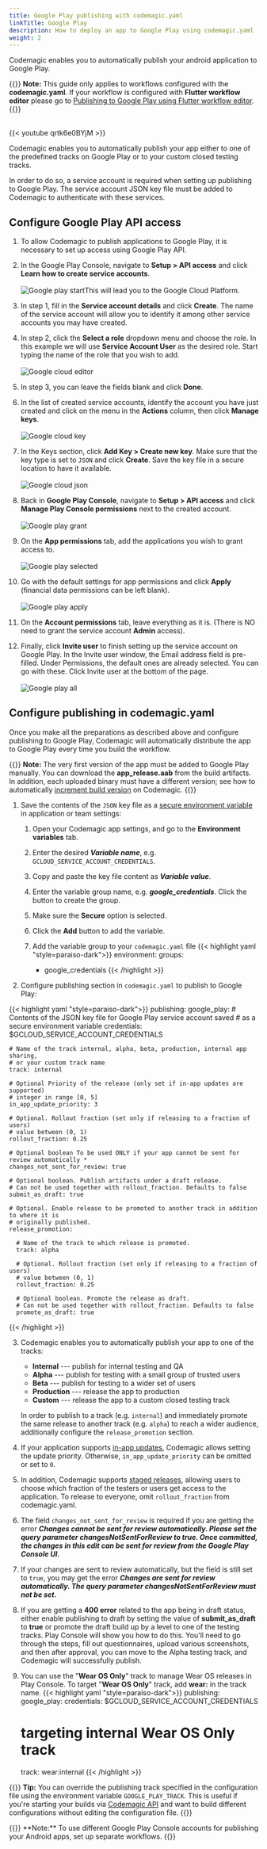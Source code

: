 ```yaml
---
title: Google Play publishing with codemagic.yaml
linkTitle: Google Play
description: How to deploy an app to Google Play using codemagic.yaml
weight: 2
---
```


Codemagic enables you to automatically publish your android application to Google Play.

{{<notebox>}}
**Note:** This guide only applies to workflows configured with the **codemagic.yaml**. If your workflow is configured with **Flutter workflow editor** please go to [Publishing to Google Play using Flutter workflow editor](../publishing/publishing-to-google-play).
{{</notebox>}}<br><br>

{{< youtube qrtk6e0BYjM >}}

Codemagic enables you to automatically publish your app either to one of the predefined tracks on Google Play or to your custom closed testing tracks.

In order to do so, a service account is required when setting up publishing to Google Play. The service account JSON key file must be added to Codemagic to authenticate with these services.

## Configure Google Play API access

1. To allow Codemagic to publish applications to Google Play, it is necessary to set up access using Google Play API. 

2. In the Google Play Console, navigate to **Setup > API access** and click **Learn how to create service accounts**.<br><br>
![Google play start](../uploads/s1.png)This will lead you to the Google Cloud Platform. 

3. In step 1, fill in the **Service account details** and click **Create**. The name of the service account will allow you to identify it among other service accounts you may have created.

4. In step 2, click the **Select a role** dropdown menu and choose the role. In this example we will use **Service Account User** as the desired role. Start typing the name of the role that you wish to add.<br><br>
![Google cloud editor](../uploads/google_cloud_two.png)

5. In step 3, you can leave the fields blank and click **Done**.

6. In the list of created service accounts, identify the account you have just created and click on the menu in the **Actions** column, then click **Manage keys**.<br><br>
![Google cloud key](../uploads/google_cloud_three.png)

7. In the Keys section, click **Add Key > Create new key**. Make sure that the key type is set to `JSON` and click **Create**. Save the key file in a secure location to have it available.<br><br>
![Google cloud json](../uploads/google_cloud_four.png)

8. Back in **Google Play Console**, navigate to **Setup > API access** and click **Manage Play Console permissions** next to the created account.<br><br>
![Google play grant](../uploads/s2.png)

9. On the **App permissions** tab, add the applications you wish to grant access to.<br><br>
![Google play selected](../uploads/s3.png)

10. Go with the default settings for app permissions and click **Apply** (financial data permissions can be left blank).<br><br> 
![Google play apply](../uploads/s4.png)

11. On the **Account permissions** tab, leave everything as it is. (There is NO need to grant the service account **Admin** access).

12. Finally, click **Invite user** to finish setting up the service account on Google Play. In the Invite user window, the Email address field is pre-filled. Under Permissions, the default ones are already selected. You can go with these. Click Invite user at the bottom of the page.<br><br>
![Google play all](../uploads/s5.png)



## Configure publishing in codemagic.yaml

Once you make all the preparations as described above and configure publishing to Google Play, Codemagic will automatically distribute the app to Google Play every time you build the workflow.

{{<notebox>}}
**Note:** The very first version of the app must be added to Google Play manually. You can download the **app_release.aab** from the build artifacts. In addition, each uploaded binary must have a different version; see how to automatically [increment build version](../building/build-versioning/ 'Build versioning') on Codemagic.
{{</notebox>}}

1. Save the contents of the `JSON` key file as a [secure environment variable](../variables/environment-variable-groups/#storing-sensitive-valuesfiles) in application or team settings:

    1. Open your Codemagic app settings, and go to the **Environment variables** tab.
    2. Enter the desired **_Variable name_**, e.g. `GCLOUD_SERVICE_ACCOUNT_CREDENTIALS`.
    3. Copy and paste the key file content as **_Variable value_**.
    4. Enter the variable group name, e.g. **_google_credentials_**. Click the button to create the group.
    5. Make sure the **Secure** option is selected.
    6. Click the **Add** button to add the variable.

    7. Add the variable group to your `codemagic.yaml` file
    {{< highlight yaml "style=paraiso-dark">}}
    environment:
        groups:
        - google_credentials
    {{< /highlight >}}


2. Configure publishing section in `codemagic.yaml` to publish to Google Play:

{{< highlight yaml "style=paraiso-dark">}}
publishing:
  google_play:
    # Contents of the JSON key file for Google Play service account saved
    # as a secure environment variable
    credentials: $GCLOUD_SERVICE_ACCOUNT_CREDENTIALS
    
    # Name of the track internal, alpha, beta, production, internal app sharing,
    # or your custom track name
    track: internal
    
    # Optional Priority of the release (only set if in-app updates are supported)
    # integer in range [0, 5]
    in_app_update_priority: 3

    # Optional. Rollout fraction (set only if releasing to a fraction of users)
    # value between (0, 1)
    rollout_fraction: 0.25

    # Optional boolean To be used ONLY if your app cannot be sent for review automatically *
    changes_not_sent_for_review: true

    # Optional boolean. Publish artifacts under a draft release.
    # Can not be used together with rollout_fraction. Defaults to false
    submit_as_draft: true

    # Optional. Enable release to be promoted to another track in addition to where it is
    # originally published.
    release_promotion:

      # Name of the track to which release is promoted.
      track: alpha

      # Optional. Rollout fraction (set only if releasing to a fraction of users)
      # value between (0, 1)
      rollout_fraction: 0.25

      # Optional boolean. Promote the release as draft.
      # Can not be used together with rollout_fraction. Defaults to false
      promote_as_draft: true
{{< /highlight >}}

3. Codemagic enables you to automatically publish your app to one of the tracks:
   - **Internal** --- publish for internal testing and QA
   - **Alpha** --- publish for testing with a small group of trusted users
   - **Beta** --- publish for testing to a wider set of users
   - **Production** --- release the app to production
   - **Custom** --- release the app to a custom closed testing track

    In order to publish to a track (e.g. `internal`) and immediately promote the same release to another track (e.g. `alpha`) to reach a wider audience, additionally configure the `release_promotion` section.

4. If your application supports [in-app updates](https://developer.android.com/guide/playcore/in-app-updates), Codemagic allows setting the update priority. Otherwise, `in_app_update_priority` can be omitted or set to `0`.

5. In addition, Codemagic supports [staged releases](https://support.google.com/googleplay/android-developer/answer/6346149?hl=en), allowing users to choose which fraction of the testers or users get access to the application. To release to everyone, omit `rollout_fraction` from codemagic.yaml.

6. The field `changes_not_sent_for_review` is required if you are getting the error _**Changes cannot be sent for review automatically. Please set the query parameter changesNotSentForReview to true. Once committed, the changes in this edit can be sent for review from the Google Play Console UI.**_

7. If your changes are sent to review automatically, but the field is still set to `true`, you may get the error _**Changes are sent for review automatically. The query parameter changesNotSentForReview must not be set.**_

8. If you are getting a **400 error** related to the app being in draft status, either enable publishing to draft by setting the value of **submit_as_draft** to **true** or promote the draft build up by a level to one of the testing tracks. Play Console will show you how to do this. You'll need to go through the steps, fill out questionnaires, upload various screenshots, and then after approval, you can move to the Alpha testing track, and Codemagic will successfully publish.

9. You can use the "**Wear OS Only**" track to manage Wear OS releases in Play Console. To target "**Wear OS Only**" track, add **wear:** in the track name.
{{< highlight yaml "style=paraiso-dark">}}
publishing:
  google_play:
    credentials: $GCLOUD_SERVICE_ACCOUNT_CREDENTIALS
    # targeting internal Wear OS Only track
    track: wear:internal
{{< /highlight >}}

{{<notebox>}}
**Tip:** You can override the publishing track specified in the configuration file using the environment variable `GOOGLE_PLAY_TRACK`. This is useful if you're starting your builds via [Codemagic API](../rest-api/overview/) and want to build different configurations without editing the configuration file.
{{</notebox>}}

</p>
{{<notebox>}}
**Note:** To use different Google Play Console accounts for publishing your Android apps, set up separate workflows. 
{{</notebox>}}
